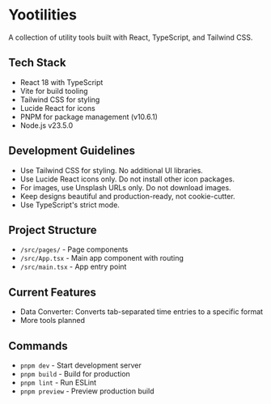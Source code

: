 # Yootilities

A collection of utility tools built with React, TypeScript, and Tailwind CSS.

## Tech Stack

- React 18 with TypeScript
- Vite for build tooling
- Tailwind CSS for styling
- Lucide React for icons
- PNPM for package management (v10.6.1)
- Node.js v23.5.0

## Development Guidelines

- Use Tailwind CSS for styling. No additional UI libraries.
- Use Lucide React icons only. Do not install other icon packages.
- For images, use Unsplash URLs only. Do not download images.
- Keep designs beautiful and production-ready, not cookie-cutter.
- Use TypeScript's strict mode.

## Project Structure

- `/src/pages/` - Page components
- `/src/App.tsx` - Main app component with routing
- `/src/main.tsx` - App entry point

## Current Features

- Data Converter: Converts tab-separated time entries to a specific format
- More tools planned

## Commands

- `pnpm dev` - Start development server
- `pnpm build` - Build for production
- `pnpm lint` - Run ESLint
- `pnpm preview` - Preview production build